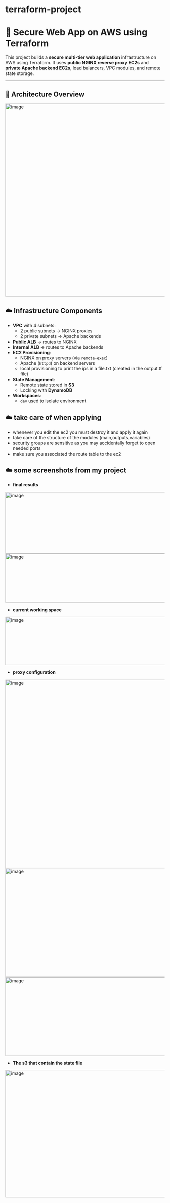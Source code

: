 # terraform-project
# 🚀 Secure Web App on AWS using Terraform

This project builds a **secure multi-tier web application** infrastructure on AWS using Terraform. It uses **public NGINX reverse proxy EC2s** and **private Apache backend EC2s**, load balancers, VPC modules, and remote state storage.

---

## 🧱 Architecture Overview


<img width="1066" height="610" alt="image" src="https://github.com/user-attachments/assets/fc597109-ec78-473a-ac20-977ddc5526a5" />

## ☁️ Infrastructure Components

- **VPC** with 4 subnets:
  - 2 public subnets → NGINX proxies
  - 2 private subnets → Apache backends
- **Public ALB** → routes to NGINX
- **Internal ALB** → routes to Apache backends
- **EC2 Provisioning**:
  - NGINX on proxy servers (via `remote-exec`)
  - Apache (`httpd`) on backend servers
  - local provisioning to print the ips in a file.txt (created in the output.tf file)
- **State Management**:
  - Remote state stored in **S3**
  - Locking with **DynamoDB**
- **Workspaces**:
  - `dev` used to isolate environment

## ☁️ take care of when applying 
- whenever you edit the ec2 you must destroy it and apply it again
- take care of the structure of the modules (main,outputs,variables)
- security groups are sensitive as you may accidentally forget to open needed ports
- make sure you associated the route table to the ec2


## ☁️ some screenshots from my project
- **final results**
  
<img width="892" height="195" alt="image" src="https://github.com/user-attachments/assets/8bfc14fa-a9a9-469e-9c8d-d88bc21f9fc5" />

<img width="926" height="154" alt="image" src="https://github.com/user-attachments/assets/ba53ee9b-4d78-464d-b06b-9c754ca03f15" />

- **current working space**
  
<img width="528" height="153" alt="image" src="https://github.com/user-attachments/assets/18796247-49bc-41a0-8c0f-a47e08c38db3" />


  - **proxy configuration**

<img width="688" height="595" alt="image" src="https://github.com/user-attachments/assets/8cf906bb-d629-46e0-9af0-a4f70d013d46" />

<img width="975" height="345" alt="image" src="https://github.com/user-attachments/assets/6cbdc911-f47c-4e42-bcfc-d1fda7564fae" />

<img width="776" height="248" alt="image" src="https://github.com/user-attachments/assets/82606305-9f6e-49a4-9a12-9c3dcf794118" />

- **The s3 that contain the state file**
  
<img width="975" height="403" alt="image" src="https://github.com/user-attachments/assets/46f5774e-1618-4ab9-b2fc-390d7ed97991" />




  





